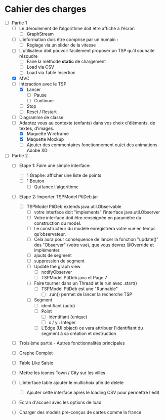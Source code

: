 # Cahier des charges

- [ ] Partie 1
  - [ ] Le déroulement de l’algorithme doit être affiché à l'écran
    - [ ] GraphStream
  - [ ] L'information dois être comprise par un humain :
    - [ ] Réglage via un slider de la vitesse
  - [ ] L'utilisateur doit pouvoir facilement proposer un TSP qu’il souhaite résoudre
    - [ ] Faire la méthode **static** de chargement
    - [ ] Load via CSV
    - [ ] Load via Table Insertion
  - [x] MVC
  - [ ] Intéraction avec le TSP
    - [x] Lancer
      - [ ] Pause
      - [ ] Continuer
    - [ ] Stop
    - [ ] Reset / Restart
  - [ ] Diagramme de classe
  - [ ] Adaptez vous au contexte (enfants) dans vos choix d'éléments, de textes, d'images.
    - [x] Maquette Wireframe
    - [x] Maquette Mockup
    - [ ] Ajouter des commentaires fonctionnement ou/et des animations Adobe XD

- [ ] Partie 2
  - [ ] Etape 1: Faire une simple interface:
    - [ ] 1 Graphe: afficher une liste de points
    - [ ] 1 Bouton
      - [ ] Qui lance l'algorithme
  - [ ] Etape 2: Importer TSPModel PtiDeb.jar
    - [ ] TSPModel PtiDeb extends java.util.Observable
      - [ ] votre interface doit "implements" l’interface java.util.Observer
      - [ ] Votre interface doit être renseignée en paramètre du construction du model.
      - [ ] Le constructeur du modèle enregistrera votre vue en temps qu’observateur.
      - [ ]  Cela aura pour conséquence de lancer la fonction "update()" des "Observer" (votre vue), que vous devrez @Override et implémenter.
        - [ ] ajouts de segment
        - [ ] suppression de segment
        - [ ] Update the graph view
          - [ ] notifyObserver
          - [ ] TSPModel PtiDeb.java et Page 7
      - [ ] Faire tourner dans un Thread et le run avec .start()
        - [ ] TSPModel PtiDeb est une "Runnable"
          - [ ] .run() permet de lancer la recherche TSP
      - [ ] Segment
        - [ ] identifiant (auto)
        - [ ] Point
          - [ ] identifiant (unique)
          - [ ] x / y : Integer
        - [ ] L'Edge (UI object) ce vera attribuer l'identifiant du segment à sa création et destruction
  - [ ] Troisième partie - Autres fonctionnalités principales


  - [ ] Graphe Complet
  - [ ] Table Like Saisie
  - [ ] Mettre les icones Town / City sur les villes

  - [ ] L'interface table ajouter le multichoix afin de delete
    - [ ] Ajouter cette interface apres le loading CSV pour permettre l'édit
  - [ ] Ecran d'accueil avec les options de load
  - [ ] Charger des models pre-conçus de cartes comme la france
